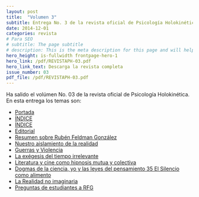 ```yaml
---
layout: post
title:  "Volumen 3"
subtitle: Entrega No. 3 de la revista oficial de Psicología Holokinética
date: 2014-12-01
categories: revista
# Para SEO
# subtitle: The page subtitle
# description: This is the meta description for this page and will help it appear in search engines
hero_height: is-fullwidth frontpage-hero-1
hero_link: /pdf/REVISTAPH-03.pdf
hero_link_text: Descarga la revista completa
issue_number: 03
pdf_file: /pdf/REVISTAPH-03.pdf
---
```


Ha salido el volúmen No. 03 de la revista oficial de Psicología Holokinética. 
En esta entrega los temas son:


- [Portada](/pdf/REVISTAPH-03.pdf#page=1)
- [ÍNDICE](/pdf/REVISTAPH-03.pdf#page=3)
- [ÍNDICE](/pdf/REVISTAPH-03.pdf#page=3)
- [Editorial](/pdf/REVISTAPH-03.pdf#page=4)
- [Resumen sobre Rubén Feldman González](/pdf/REVISTAPH-03.pdf#page=5)
- [Nuestro aislamiento de la realidad](/pdf/REVISTAPH-03.pdf#page=7)
- [Guerras y Violencia](/pdf/REVISTAPH-03.pdf#page=18)
- [La exégesis del tiempo irrelevante](/pdf/REVISTAPH-03.pdf#page=19)
- [Literatura y cine como hipnosis mutua y colectiva](/pdf/REVISTAPH-03.pdf#page=35)
- [Dogmas de la ciencia, yo y las leyes del pensamiento 35 El Silencio como alimento](/pdf/REVISTAPH-03.pdf#page=45)
- [La Realidad no imaginaria](/pdf/REVISTAPH-03.pdf#page=46)
- [Preguntas de estudiantes a RFG](/pdf/REVISTAPH-03.pdf#page=47)
